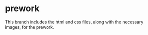 # prework
This branch includes the html and css files, along with the necessary images, for the prework.
